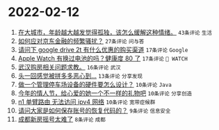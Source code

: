 # 2022-02-12

1. [在大城市，年龄越大越发觉得孤独，该怎么缓解这种情绪。](https://www.v2ex.com/t/833351) `43条评论` `生活`
1. [如何应对京东金融的频繁骚扰？](https://www.v2ex.com/t/833343) `27条评论` `问与答`
1. [请问下 google drive 2t 有什么优惠的购买渠道](https://www.v2ex.com/t/833348) `17条评论` `Google`
1. [Apple Watch 有换过电池的吗？健康度 80 了](https://www.v2ex.com/t/833347) `17条评论` ` WATCH`
1. [武汉购房相关问题求教。](https://www.v2ex.com/t/833345) `16条评论` `武汉`
1. [头一回感觉被拼多多恶心到…](https://www.v2ex.com/t/833350) `13条评论` `分享发现`
1. [做一个管理停车场设备的硬件要怎么设计？](https://www.v2ex.com/t/833373) `10条评论` `Java`
1. [今年的情人节，给心爱的她一个不一样的礼物吧](https://www.v2ex.com/t/833368) `10条评论` `分享创造`
1. [n1 单臂路由 无法访问 ipv4 网络](https://www.v2ex.com/t/833342) `10条评论` `宽带症候群`
1. [请问大家是如何保存账号的恢复代码的？](https://www.v2ex.com/t/833362) `9条评论` `信息安全`
1. [成都新房摇号太难了](https://www.v2ex.com/t/833355) `8条评论` `成都`
